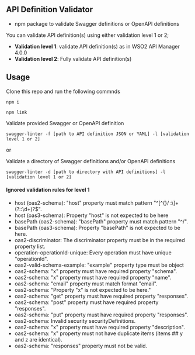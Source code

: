 ## API Definition Validator

- npm package to validate Swagger definitions or OpenAPI definitions

You can validate API definition(s) using either validation level 1 or 2;
- **Validation level 1**: validate API definition(s) as in WSO2 API Manager 4.0.0
- **Validation level 2**: Fully validate API definition(s)

## Usage

Clone this repo and run the following commnds

`npm i`

`npm link`

Validate provided Swagger or OpenAPI definition

`swagger-linter -f [path to API definition JSON or YAML] -l [validation level 1 or 2]`

or

Validate a directory of Swagger definitions and/or OpenAPI definitions

`swagger-linter -d [path to directory with API definitions] -l [validation level 1 or 2]`

#### Ignored validation rules for level 1

- host (oas2-schema): "host" property must match pattern "^[^{}/ :\\]+(?::\d+)?$".
- host (oas3-schema): Property "host" is not expected to be here
- basePath (oas2-schema): "basePath" property must match pattern "^/".
- basePath (oas3-schema): Property "basePath" is not expected to be here.
- oas2-discriminator: The discriminator property must be in the required property list. 
- operation-operationId-unique: Every operation must have unique "operationId".
- oas2-valid-schema-example: "example" property type must be object
- oas2-schema: "x" property must have required property "schema".
- oas2-schema: "x" property must have required property "name".
- oas2-schema: "email" property must match format "email".
- oas2-schema: "Property "x" is not expected to be here."
- oas2-schema: "get" property must have required property "responses".
- oas2-schema: "post" property must have required property "responses".
- oas2-schema: "put" property must have required property "responses".
- oas2-schema: Invalid security securityDefinitions.
- oas2-schema: "x" property must have required property "description".
- oas2-schema: "x" property must not have duplicate items (items ## y and z are identical).
- oas2-schema: "responses" property must not be valid.
